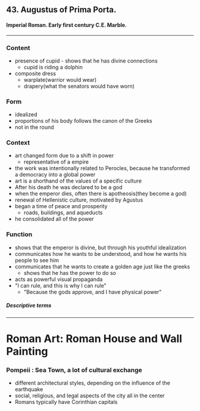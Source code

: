 <!-- order:2 -->
## 43. Augustus of Prima Porta.

#### Imperial Roman. Early first century C.E. Marble.

  ---

### Content
- presence of cupid - shows that he has divine connections
  - cupid is riding a dolphin
- composite dress
  - warplate(warrior would wear)
  - drapery(what the senators would have worn)

### Form
- idealized 
- proportions of his body follows the canon of the Greeks
- not in the round

### Context
- art changed form due to a shift in power
  - representative of a empire
- the work was intentionally related to Perocles, because he transformed a democracy into a global power
- art is a shorthand of the values of a specific culture
- After his death he was declared to be a god
- when the emperor dies, often there is apotheosis(they become a god)
- renewal of Hellenistic culture, motivated by Agustus
- began a time of peace and prosperity
  - roads, buildings, and aqueducts
- he consolidated all of the power 

### Function
- shows that the emperor is divine, but through his youthful idealization 
- communicates how he wants to be understood, and how he wants his people to see him
- communicates that he wants to create a golden age just like the greeks
  - shows that he has the power to do so
- acts as powerful visual propaganda
- "I can rule, and this is why I can rule"
  - "Because the gods approve, and I have physical power"

##### Descriptive terms

  ---
  
# Roman Art: Roman House and Wall Painting

### Pompeii : Sea Town, a lot of cultural exchange

- different architectural styles, depending on the influence of the earthquake
- social, religious, and legal aspects of the city all in the center
- Romans typically have Corinthian capitals

